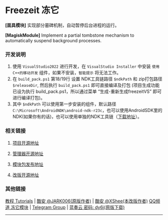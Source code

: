 # Freezeit 冻它

**[面具模块]** 实现部分墓碑机制，自动暂停后台进程的运行。

**[MagiskModule]** Implement a partial tombstone mechanism to automatically suspend background processes.

### 开发说明

1. 使用 `VisualStudio2022` 进行开发，在 `VisualStudio Installer` 中安装 `使用C++的移动开发` 组件，如果不安装，`智能提示` 将无法工作。
1. 在 `build_pack.ps1` 第18/19行 设置 NDK工具链路径 `$ndkPath` 和 zip打包路径 `$releaseDir`, 然后执行 `build_pack.ps1` 即可直接编译及打包 (项目生成功能已设为执行 build_pack.ps1，所以通过菜单 “生成-重新生成freezeitVS” 即可进行编译打包)。
1. 其中 `$ndkPath` 可以使用第一步安装的组件，默认路径 `C:\Microsoft\AndroidNDK\android-ndk-r23c`，也可以使用AndroidSDK里的NDK(如果你有的话)，也可以使用单独的NDK工具链（[下载地址](https://developer.android.com/ndk/downloads)）。

### 相关链接

1. [项目开源地址](https://github.com/jark006/freezeitVS)

1. [管理器开源地址](https://github.com/jark006/freezeitapp)

1. [模块包发布地址](https://github.com/jark006/freezeitRelease)
1. [改版开源地址](https://github.com/XSheeee/FreezeitVS)

### 其他链接

[教程 Tutorials](https://jark006.github.io/FreezeitIntroduction/) |
[酷安 @JARK006(原版作者)](https://www.coolapk.com/u/1212220) |
[酷安 @XShee(本改版作者)](https://www.coolapk.com/u/20552855)
[QQ频道 冻它模块](https://qun.qq.com/qqweb/qunpro/share?_wv=3&_wwv=128&appChannel=share&inviteCode=1W6opB7&appChannel=share&businessType=9&from=246610&biz=ka) |
[Telegram Group](https://t.me/+sjDX1oTk31ZmYjY1) |
[蓝奏云 密码: dy6i(原版下载)](https://jark006.lanzout.com/b017oz9if) 

---

